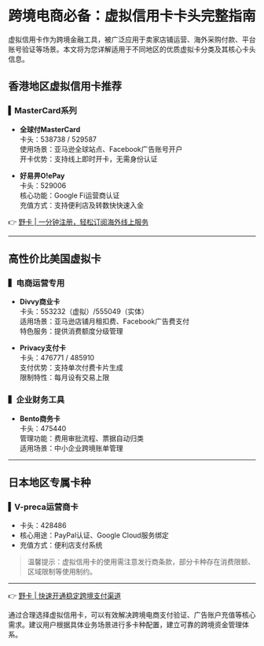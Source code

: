 # 跨境电商必备：虚拟信用卡卡头完整指南

虚拟信用卡作为跨境金融工具，被广泛应用于卖家店铺运营、海外采购付款、平台账号验证等场景。本文将为您详解适用于不同地区的优质虚拟卡分类及其核心卡头信息。

## 香港地区虚拟信用卡推荐
### ▍MasterCard系列
- **全球付MasterCard**  
  卡头：538738 / 529587  
  使用场景：亚马逊全球站点、Facebook广告账号开户  
  开卡优势：支持线上即时开卡，无需身份认证

- **好易畀O!ePay**  
  卡头：529006  
  核心功能：Google Fi运营商认证  
  充值方式：支持便利店及转数快快速入金

👉 [野卡 | 一分钟注册，轻松订阅海外线上服务](https://bbtdd.com/yeka)

---

## 高性价比美国虚拟卡
### ▍电商运营专用
- **Divvy商业卡**  
  卡头：553232（虚拟）/555049（实体）  
  适用场景：亚马逊店铺月租扣费、Facebook广告费支付  
  特色服务：提供消费额度分级管理

- **Privacy支付卡**  
  卡头：476771 / 485910  
  支付优势：支持单次付费卡片生成  
  限制特性：每月设有交易上限

### ▍企业财务工具
- **Bento商务卡**  
  卡头：475440  
  管理功能：费用审批流程、票据自动归类  
  适用场景：中小企业跨境账单管理

---

## 日本地区专属卡种
### ▍V-preca运营商卡
- 卡头：428486  
- 核心用途：PayPal认证、Google Cloud服务绑定  
- 充值方式：便利店支付系统

> 温馨提示：虚拟信用卡的使用需注意发行商条款，部分卡种存在消费限额、区域限制等使用制约。

---

👉 [野卡 | 快速开通稳定跨境支付渠道](https://bbtdd.com/yeka)

通过合理选择虚拟信用卡，可以有效解决跨境电商支付验证、广告账户充值等核心需求。建议用户根据具体业务场景进行多卡种配置，建立可靠的跨境资金管理体系。